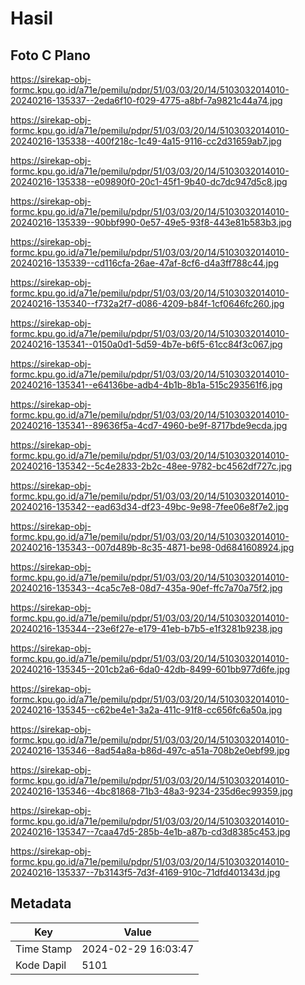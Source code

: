 # Hasil

## Foto C Plano

https://sirekap-obj-formc.kpu.go.id/a71e/pemilu/pdpr/51/03/03/20/14/5103032014010-20240216-135337--2eda6f10-f029-4775-a8bf-7a9821c44a74.jpg

https://sirekap-obj-formc.kpu.go.id/a71e/pemilu/pdpr/51/03/03/20/14/5103032014010-20240216-135338--400f218c-1c49-4a15-9116-cc2d31659ab7.jpg

https://sirekap-obj-formc.kpu.go.id/a71e/pemilu/pdpr/51/03/03/20/14/5103032014010-20240216-135338--e09890f0-20c1-45f1-9b40-dc7dc947d5c8.jpg

https://sirekap-obj-formc.kpu.go.id/a71e/pemilu/pdpr/51/03/03/20/14/5103032014010-20240216-135339--90bbf990-0e57-49e5-93f8-443e81b583b3.jpg

https://sirekap-obj-formc.kpu.go.id/a71e/pemilu/pdpr/51/03/03/20/14/5103032014010-20240216-135339--cd116cfa-26ae-47af-8cf6-d4a3ff788c44.jpg

https://sirekap-obj-formc.kpu.go.id/a71e/pemilu/pdpr/51/03/03/20/14/5103032014010-20240216-135340--f732a2f7-d086-4209-b84f-1cf0646fc260.jpg

https://sirekap-obj-formc.kpu.go.id/a71e/pemilu/pdpr/51/03/03/20/14/5103032014010-20240216-135341--0150a0d1-5d59-4b7e-b6f5-61cc84f3c067.jpg

https://sirekap-obj-formc.kpu.go.id/a71e/pemilu/pdpr/51/03/03/20/14/5103032014010-20240216-135341--e64136be-adb4-4b1b-8b1a-515c293561f6.jpg

https://sirekap-obj-formc.kpu.go.id/a71e/pemilu/pdpr/51/03/03/20/14/5103032014010-20240216-135341--89636f5a-4cd7-4960-be9f-8717bde9ecda.jpg

https://sirekap-obj-formc.kpu.go.id/a71e/pemilu/pdpr/51/03/03/20/14/5103032014010-20240216-135342--5c4e2833-2b2c-48ee-9782-bc4562df727c.jpg

https://sirekap-obj-formc.kpu.go.id/a71e/pemilu/pdpr/51/03/03/20/14/5103032014010-20240216-135342--ead63d34-df23-49bc-9e98-7fee06e8f7e2.jpg

https://sirekap-obj-formc.kpu.go.id/a71e/pemilu/pdpr/51/03/03/20/14/5103032014010-20240216-135343--007d489b-8c35-4871-be98-0d6841608924.jpg

https://sirekap-obj-formc.kpu.go.id/a71e/pemilu/pdpr/51/03/03/20/14/5103032014010-20240216-135343--4ca5c7e8-08d7-435a-90ef-ffc7a70a75f2.jpg

https://sirekap-obj-formc.kpu.go.id/a71e/pemilu/pdpr/51/03/03/20/14/5103032014010-20240216-135344--23e6f27e-e179-41eb-b7b5-e1f3281b9238.jpg

https://sirekap-obj-formc.kpu.go.id/a71e/pemilu/pdpr/51/03/03/20/14/5103032014010-20240216-135345--201cb2a6-6da0-42db-8499-601bb977d6fe.jpg

https://sirekap-obj-formc.kpu.go.id/a71e/pemilu/pdpr/51/03/03/20/14/5103032014010-20240216-135345--c62be4e1-3a2a-411c-91f8-cc656fc6a50a.jpg

https://sirekap-obj-formc.kpu.go.id/a71e/pemilu/pdpr/51/03/03/20/14/5103032014010-20240216-135346--8ad54a8a-b86d-497c-a51a-708b2e0ebf99.jpg

https://sirekap-obj-formc.kpu.go.id/a71e/pemilu/pdpr/51/03/03/20/14/5103032014010-20240216-135346--4bc81868-71b3-48a3-9234-235d6ec99359.jpg

https://sirekap-obj-formc.kpu.go.id/a71e/pemilu/pdpr/51/03/03/20/14/5103032014010-20240216-135347--7caa47d5-285b-4e1b-a87b-cd3d8385c453.jpg

https://sirekap-obj-formc.kpu.go.id/a71e/pemilu/pdpr/51/03/03/20/14/5103032014010-20240216-135337--7b3143f5-7d3f-4169-910c-71dfd401343d.jpg


## Metadata

| Key        | Value               |
| ---------- | ------------------- |
| Time Stamp | 2024-02-29 16:03:47 |
| Kode Dapil | 5101                |



